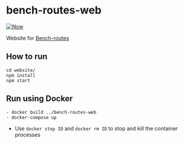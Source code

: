 # bench-routes-web

[![Now](https://img.shields.io/badge/deployed%20using-now-green)](https://bench-routes-dt2rzpu66.now.sh/)

Website for [Bench-routes](https://github.com/zairza-cetb/bench-routes)

## How to run
```
cd website/
npm install
npm start
```

## Run using Docker
```
- docker build ../bench-routes-web
- docker-compose up
```
- Use `docker stop ID` and `docker rm ID` to stop and kill the container processes
